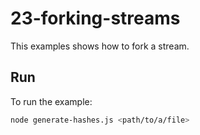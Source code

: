 # 23-forking-streams

This examples shows how to fork a stream.


## Run

To run the example:

```bash
node generate-hashes.js <path/to/a/file>
```
